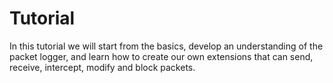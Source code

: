 # Tutorial

In this tutorial we will start from the basics, develop an understanding of the packet logger, and
learn how to create our own extensions that can send, receive, intercept, modify and block packets.
